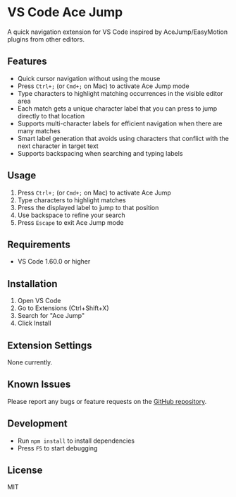 # VS Code Ace Jump

A quick navigation extension for VS Code inspired by AceJump/EasyMotion plugins from other editors.

## Features

- Quick cursor navigation without using the mouse
- Press `Ctrl+;` (or `Cmd+;` on Mac) to activate Ace Jump mode
- Type characters to highlight matching occurrences in the visible editor area
- Each match gets a unique character label that you can press to jump directly to that location
- Supports multi-character labels for efficient navigation when there are many matches
- Smart label generation that avoids using characters that conflict with the next character in target text
- Supports backspacing when searching and typing labels

## Usage

1. Press `Ctrl+;` (or `Cmd+;` on Mac) to activate Ace Jump
2. Type characters to highlight matches
3. Press the displayed label to jump to that position
4. Use backspace to refine your search
5. Press `Escape` to exit Ace Jump mode

## Requirements

- VS Code 1.60.0 or higher

## Installation

1. Open VS Code
2. Go to Extensions (Ctrl+Shift+X)
3. Search for "Ace Jump"
4. Click Install

## Extension Settings

None currently.

## Known Issues

Please report any bugs or feature requests on the [GitHub repository](https://github.com/OxideOps/ace-jump/issues).

## Development

- Run `npm install` to install dependencies
- Press `F5` to start debugging

## License

MIT 